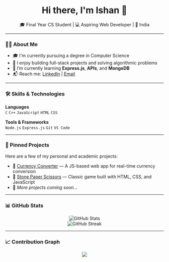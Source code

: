 <h1 align="center">Hi there, I'm Ishan 👋</h1>

<p align="center">
🎓 Final Year CS Student | 💻 Aspiring Web Developer | 📍 India  
</p>

---

### 🧑‍💻 About Me

- 🎓 I'm currently pursuing a degree in Computer Science
- 🧠 I enjoy building full-stack projects and solving algorithmic problems
- 🚀 I’m currently learning **Express.js**, **APIs**, and **MongoDB**
- 📬 Reach me: [LinkedIn](https://linkedin.com/in/your-link) | [Email](mailto:your@email.com)

---

### 🛠️ Skills & Technologies

**Languages**  
`C` `C++` `JavaScript` `HTML` `CSS`

**Tools & Frameworks**  
`Node.js` `Express.js` `Git` `VS Code`  

---

### 📌 Pinned Projects

Here are a few of my personal and academic projects:

- 🔹 [Currency Converter](https://github.com/ishan2651712/currency-converter) — A JS-based web app for real-time currency conversion  
- 🔹 [Stone Paper Scissors](https://github.com/ishan2651712/StonePaperScissors) — Classic game built with HTML, CSS, and JavaScript  
- 🔹 *More projects coming soon...*

---

### 📊 GitHub Stats

<p align="center">
  <img src="https://github-readme-stats.vercel.app/api?username=ishan2651712&show_icons=true&theme=github_dark" alt="GitHub Stats" />
  <br />
  <img src="https://github-readme-streak-stats.herokuapp.com?user=ishan2651712&theme=github-dark&hide_border=true" alt="GitHub Streak" />
</p>

---

### 📈 Contribution Graph

<p align="center">
  <img src="https://github-readme-activity-graph.vercel.app/graph?username=ishan2651712&theme=github-dark" />
